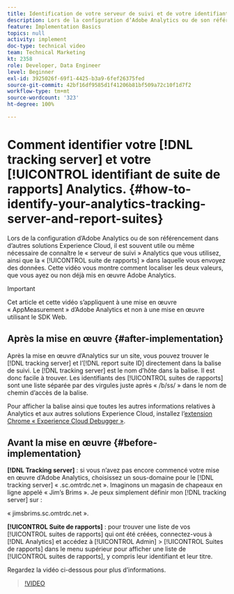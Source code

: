 ```yaml
---
title: Identification de votre serveur de suivi et de votre identifiant de suite de rapports Analytics
description: Lors de la configuration dʼAdobe Analytics ou de son référencement dans dʼautres solutions Experience Cloud, il est souvent utile ou même nécessaire de connaître le « serveur de suivi » Analytics que vous utilisez, ainsi que la « suite de rapports » dans laquelle vous envoyez des données. Cette vidéo vous montre comment localiser les deux valeurs, que vous ayez ou non déjà mis en œuvre Adobe Analytics.
feature: Implementation Basics
topics: null
activity: implement
doc-type: technical video
team: Technical Marketing
kt: 2358
role: Developer, Data Engineer
level: Beginner
exl-id: 3925026f-69f1-4425-b3a9-6fef26375fed
source-git-commit: 42bf16df9585d1f41206b81bf509a72c10f1d7f2
workflow-type: tm+mt
source-wordcount: '323'
ht-degree: 100%

---
```


# Comment identifier votre [!DNL tracking server] et votre [!UICONTROL identifiant de suite de rapports] Analytics. {#how-to-identify-your-analytics-tracking-server-and-report-suites}

Lors de la configuration dʼAdobe Analytics ou de son référencement dans dʼautres solutions Experience Cloud, il est souvent utile ou même nécessaire de connaître le « serveur de suivi » Analytics que vous utilisez, ainsi que la « [!UICONTROL suite de rapports] » dans laquelle vous envoyez des données. Cette vidéo vous montre comment localiser les deux valeurs, que vous ayez ou non déjà mis en œuvre Adobe Analytics.

>[!IMPORTANT]
>
>Cet article et cette vidéo s’appliquent à une mise en œuvre « AppMeasurement » d’Adobe Analytics et non à une mise en œuvre utilisant le SDK Web.

## Après la mise en œuvre {#after-implementation}

Après la mise en œuvre d’Analytics sur un site, vous pouvez trouver le [!DNL tracking server] et l’[!DNL report suite ID] directement dans la balise de suivi. Le [!DNL tracking server] est le nom dʼhôte dans la balise. Il est donc facile à trouver. Les identifiants des [!UICONTROL suites de rapports] sont une liste séparée par des virgules juste après « /b/ss/ » dans le nom de chemin dʼaccès de la balise.

Pour afficher la balise ainsi que toutes les autres informations relatives à Analytics et aux autres solutions Experience Cloud, installez lʼ[extension Chrome « Experience Cloud Debugger »](https://chrome.google.com/webstore/detail/adobe-experience-cloud-de/ocdmogmohccmeicdhlhhgepeaijenapj?hl=fr).

## Avant la mise en œuvre {#before-implementation}

**[!DNL Tracking server]** : si vous nʼavez pas encore commencé votre mise en œuvre dʼAdobe Analytics, choisissez un sous-domaine pour le [!DNL tracking server] « .sc.omtrdc.net ». Imaginons un magasin de chapeaux en ligne appelé « Jimʼs Brims ». Je peux simplement définir mon [!DNL tracking server] sur :

« jimsbrims.sc.omtrdc.net ».

**[!UICONTROL Suite de rapports]** : pour trouver une liste de vos [!UICONTROL suites de rapports] qui ont été créées, connectez-vous à [!DNL Analytics] et accédez à [!UICONTROL Admin] > [!UICONTROL Suites de rapports] dans le menu supérieur pour afficher une liste de [!UICONTROL suites de rapports], y compris leur identifiant et leur titre.

Regardez la vidéo ci-dessous pour plus dʼinformations.

>[!VIDEO](https://video.tv.adobe.com/v/26061/?quality=12&learn=on)

